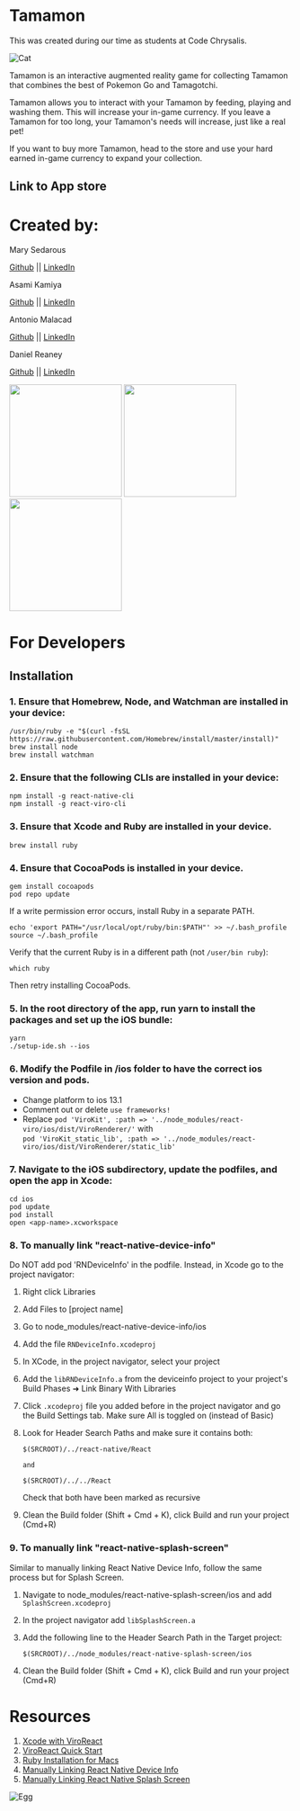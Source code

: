 # Tamamon

This was created during our time as students at Code Chrysalis.

![Cat](js/res/images/icons/cat-1.png)

Tamamon is an interactive augmented reality game for collecting Tamamon that combines the best of Pokemon Go and Tamagotchi.

Tamamon allows you to interact with your Tamamon by feeding, playing and washing them. This will increase your in-game currency. If you leave a Tamamon for too long, your Tamamon's needs will increase, just like a real pet!

If you want to buy more Tamamon, head to the store and use your hard earned in-game currency to expand your collection.

## Link to App store

# Created by:

Mary Sedarous

[Github](https://github.com/MarySed) || [LinkedIn](https://www.linkedin.com/in/marysedarous/)

Asami Kamiya

[Github](https://github.com/AsamiKamiya) || [LinkedIn](https://www.linkedin.com/in/asamikamiya68/)

Antonio Malacad

[Github](https://github.com/antoniomalacad) || [LinkedIn](https://www.linkedin.com/in/antonio-malacad/)

Daniel Reaney

[Github](https://github.com/djrcoder) || [LinkedIn](https://www.linkedin.com/in/djrcoder/)

<!-- ![screenshot-splash-screen](js/res/screenshots/screenmain.png | width=100) -->
<img src="js/res/screenshots/screenmain.png" width=200px>

<img src="js/res/screenshots/screensplash.png" width=200px>

<img src="js/res/screenshots/screenstore.png" width=200px>

# For Developers

## Installation

### 1. Ensure that Homebrew, Node, and Watchman are installed in your device:

```
/usr/bin/ruby -e "$(curl -fsSL https://raw.githubusercontent.com/Homebrew/install/master/install)"
brew install node
brew install watchman
```

### 2. Ensure that the following CLIs are installed in your device:

```
npm install -g react-native-cli
npm install -g react-viro-cli
```

### 3. Ensure that Xcode and Ruby are installed in your device.

```
brew install ruby
```

### 4. Ensure that CocoaPods is installed in your device.

```
gem install cocoapods
pod repo update
```

If a write permission error occurs, install Ruby in a separate PATH.

```
echo 'export PATH="/usr/local/opt/ruby/bin:$PATH"' >> ~/.bash_profile
source ~/.bash_profile
```

Verify that the current Ruby is in a different path (not `/user/bin ruby`):

```
which ruby
```

Then retry installing CocoaPods.

### 5. In the root directory of the app, run yarn to install the packages and set up the iOS bundle:

```
yarn
./setup-ide.sh --ios
```

### 6. Modify the Podfile in /ios folder to have the correct ios version and pods.

- Change platform to ios 13.1
- Comment out or delete `use frameworks!`
- Replace `pod 'ViroKit', :path => '../node_modules/react-viro/ios/dist/ViroRenderer/'` with <br />
  `pod 'ViroKit_static_lib', :path => '../node_modules/react-viro/ios/dist/ViroRenderer/static_lib'`

### 7. Navigate to the iOS subdirectory, update the podfiles, and open the app in Xcode:

```
cd ios
pod update
pod install
open <app-name>.xcworkspace

```

### 8. To manually link "react-native-device-info"

Do NOT add pod 'RNDeviceInfo' in the podfile. Instead, in Xcode go to the project navigator:

1. Right click Libraries

2. Add Files to [project name]

3. Go to node_modules/react-native-device-info/ios

4. Add the file `RNDeviceInfo.xcodeproj`

5. In XCode, in the project navigator, select your project

6. Add the `libRNDeviceInfo.a` from the deviceinfo project to your project's Build Phases ➜ Link Binary With Libraries

7. Click `.xcodeproj` file you added before in the project navigator and go the Build Settings tab. Make sure All is toggled on (instead of Basic)

8. Look for Header Search Paths and make sure it contains both:

   ```
   $(SRCROOT)/../react-native/React

   and

   $(SRCROOT)/../../React
   ```

   Check that both have been marked as recursive

9. Clean the Build folder (Shift + Cmd + K), click Build and run your project (Cmd+R)

### 9. To manually link "react-native-splash-screen"

Similar to manually linking React Native Device Info, follow the same process but for Splash Screen.

1. Navigate to node_modules/react-native-splash-screen/ios
   and add `SplashScreen.xcodeproj`

2. In the project navigator add `libSplashScreen.a`

3. Add the following line to the Header Search Path in the Target project:
   ```
   $(SRCROOT)/../node_modules/react-native-splash-screen/ios
   ```
4. Clean the Build folder (Shift + Cmd + K), click Build and run your project (Cmd+R)

# Resources

1. [Xcode with ViroReact](https://docs.viromedia.com/docs/starting-a-new-viro-project-1) <br/>
2. [ViroReact Quick Start](https://docs.viromedia.com/docs/quick-start) <br />
3. [Ruby Installation for Macs](https://stackify.com/install-ruby-on-your-mac-everything-you-need-to-get-going/) <br/>
4. [Manually Linking React Native Device Info](https://www.npmjs.com/package/react-native-device-info/v/0.9.1) <br/>
5. [Manually Linking React Native Splash Screen](https://github.com/crazycodeboy/react-native-splash-screen)

![Egg](js/res/egg.png)
